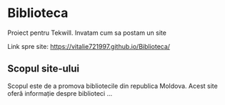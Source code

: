 # Biblioteca
Proiect pentru Tekwill.  Invatam cum sa postam un site

Link spre site: https://vitalie721997.github.io/Biblioteca/

## Scopul site-ului

Scopul este de a promova bibliotecile din republica Moldova.
Acest site oferă informație despre biblioteci ...
